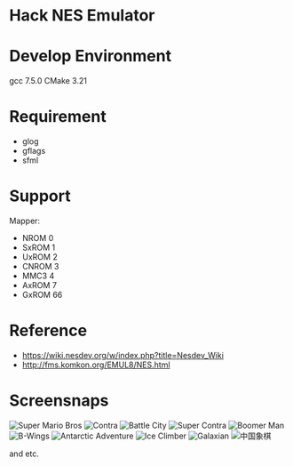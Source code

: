 Hack NES Emulator
=================

# Develop Environment
gcc 7.5.0
CMake 3.21

# Requirement

- glog
- gflags
- sfml


# Support
Mapper:
* NROM 0
* SxROM 1
* UxROM 2
* CNROM 3
* MMC3 4
* AxROM 7
* GxROM 66

# Reference

* https://wiki.nesdev.org/w/index.php?title=Nesdev_Wiki
* http://fms.komkon.org/EMUL8/NES.html

# Screensnaps

![Super Mario Bros](pic/SuperMarioBros.png)
![Contra](pic/Contra.png)
![Battle City](pic/BattleCity.png)
![Super Contra](pic/SuperContra.png)
![Boomer Man](pic/BoomerMan.png)
![B-Wings](pic/B-wings.png)
![Antarctic Adventure](pic/AntarcticAdventure.png)
![Ice Climber](pic/IceClimber.png)
![Galaxian](pic/Galaxian.png)
![中国象棋](pic/ChineseChess.png)

and etc.

